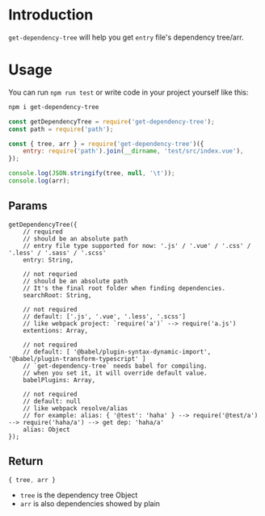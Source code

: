 # Introduction

`get-dependency-tree` will help you get `entry` file's dependency tree/arr.

# Usage

You can run `npm run test` or write code in your project yourself like this:

```bash
npm i get-dependency-tree
```

```js
const getDependencyTree = require('get-dependency-tree');
const path = require('path');

const { tree, arr } = require('get-dependency-tree')({
    entry: require('path').join(__dirname, 'test/src/index.vue'),
});

console.log(JSON.stringify(tree, null, '\t'));
console.log(arr);
```

## Params

```
getDependencyTree({
    // required
    // should be an absolute path
    // entry file type supported for now: '.js' / '.vue' / '.css' / '.less' / '.sass' / '.scss'
    entry: String,
    
    // not requried
    // should be an absolute path
    // It's the final root folder when finding dependencies.
    searchRoot: String,
    
    // not required
    // default: ['.js', '.vue', '.less', '.scss']
    // like webpack project: `require('a')` --> require('a.js')
    extentions: Array,
    
    // not required
    // default: [ '@babel/plugin-syntax-dynamic-import', '@babel/plugin-transform-typescript' ]
    // `get-dependency-tree` needs babel for compiling.
    // when you set it, it will override default value.
    babelPlugins: Array,
    
    // not required
    // default: null
    // like webpack resolve/alias
    // for example: alias: { '@test': 'haha' } --> require('@test/a') --> require('haha/a') --> get dep: 'haha/a'
    alias: Object
});
```


## Return

```js
{ tree, arr }
```

+   `tree` is the dependency tree Object
+   `arr` is also dependencies showed by plain


